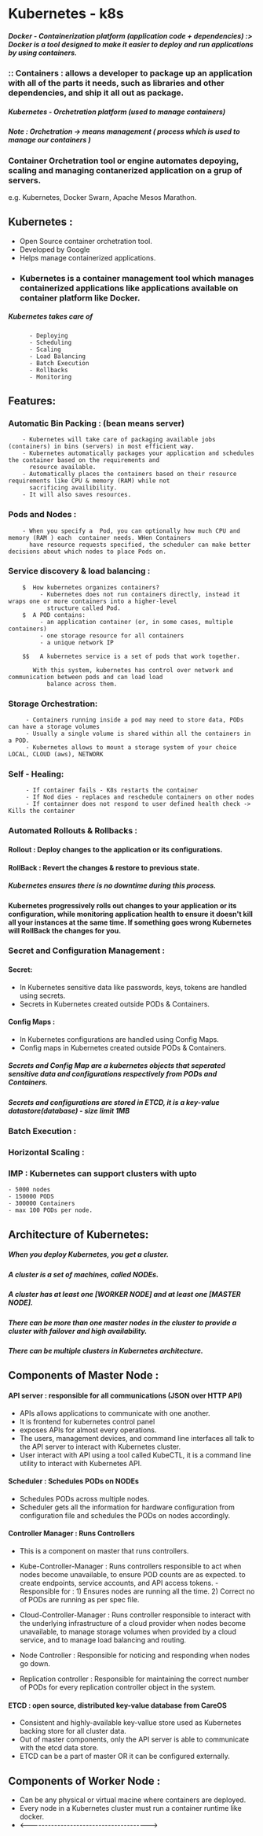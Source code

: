 # Kubernetes - k8s

##### Docker - Containerization platform (application code + dependencies) :> Docker is a tool designed to make it easier to deploy and run applications by using containers.

### :: Containers : allows a developer to package up an application with all of the parts it needs, such as libraries and other dependencies, and ship it all out as package.

##### Kubernetes - Orchetration platform (used to manage containers)
   
   ##### Note : Orchetration -> means management ( process which is used to manage our containers )
   
   ### Container Orchetration tool or engine automates depoying, scaling and managing contanerized application on a grup of servers.
   e.g. Kubernetes, Docker Swarn, Apache Mesos Marathon.

## Kubernetes :
  - Open Source container orchetration tool.
  - Developed by Google
  - Helps manage containerized applications.
  - ### Kubernetes is a container management tool which manages containerized applications like applications available on container platform like Docker.

##### Kubernetes takes care of 
          - Deploying
          - Scheduling
          - Scaling
          - Load Balancing
          - Batch Execution
          - Rollbacks
          - Monitoring

## Features: 
  ### Automatic Bin Packing : (bean means server)
        - Kubernetes will take care of packaging available jobs (containers) in bins (servers) in most efficient way.
        - Kubernetes automatically packages your application and schedules the container based on the requirements and 
          resource available.
        - Automatically places the containers based on their resource requirements like CPU & memory (RAM) while not 
          sacrificing availibility.
        - It will also saves resources.
  ### Pods and Nodes :
        - When you specify a  Pod, you can optionally how much CPU and memory (RAM ) each  container needs. WHen Containers 
          have resource requests specified, the scheduler can make better decisions about which nodes to place Pods on.
  ### Service discovery & load balancing :
        $  How kubernetes organizes containers?
             - Kubernetes does not run containers directly, instead it wraps one or more containers into a higher-level 
               structure called Pod.
        $  A POD contains:
             - an application container (or, in some cases, multiple containers)
             - one storage resource for all containers
             - a unique network IP
          
        $$   A kubernetes service is a set of pods that work together.

           With this system, kubernetes has control over network and communication between pods and can load load 
               balance across them.
  ### Storage Orchestration:
         - Containers running inside a pod may need to store data, PODs can have a storage volumes
         - Usually a single volume is shared within all the containers in a POD.
         - Kubernetes allows to mount a storage system of your choice LOCAL, CLOUD (aws), NETWORK
  ### Self - Healing:
         - If container fails - K8s restarts the container
         - If Nod dies - replaces and reschedule containers on other nodes
         - If containner does not respond to user defined health check -> Kills the container

  ### Automated Rollouts & Rollbacks :
   #### Rollout : Deploy changes to the application or its configurations.
   #### RollBack : Revert the changes & restore to previous state.
   ##### Kubernetes ensures there is no downtime during this process.
   #### Kubernetes progressively rolls out changes to your application or its configuration, while monitoring application health to ensure it doesn't kill all your instances at the same time. If something goes wrong Kubernetes will RollBack the changes for you.

  ### Secret and Configuration Management :

  #### Secret:
- In Kubernetes sensitive data like passwords, keys, tokens are handled using secrets.
- Secrets in Kubernetes created outside PODs & Containers.

#### Config Maps :
- In Kubernetes configurations are handled using Config Maps.
- Config maps in Kubernetes created outside PODs & Containers.

##### Secrets and Config Map are a kubernetes objects that seperated sensitive data and configurations respectively from PODs and Containers.
##### Secrets and configurations are stored in ETCD, it is a key-value datastore(database) - size limit 1MB

### Batch Execution :

### Horizontal Scaling :

### IMP : Kubernetes can support clusters with upto 
    - 5000 nodes 
    - 150000 PODS 
    - 300000 Containers 
    - max 100 PODs per node.

## Architecture of Kubernetes:

##### When you deploy Kubernetes, you get a cluster.
##### A cluster is a set of machines, called NODEs.
##### A cluster has at least one [WORKER NODE] and at least one [MASTER NODE].
##### There can be more than one master nodes in the cluster to provide a cluster with failover and high availability.
##### There can be multiple clusters in Kubernetes architecture.

## Components of Master Node :

#### API server : responsible for all communications (JSON over HTTP API)
- APIs allows applications to communicate with one another.
- It is frontend for kubernetes control panel
- exposes APIs for almost every operations.
- The users, management devices, and command line interfaces all talk to the API server to interact with Kubernetes cluster.
- User interact with API using a tool called KubeCTL, it is a command line utility to interact with Kubernetes API.
  
#### Scheduler : Schedules PODs on NODEs
- Schedules PODs across multiple nodes.
- Scheduler gets all the information for hardware configuration from configuration file and schedules the PODs on nodes accordingly.
  
#### Controller Manager : Runs Controllers
- This is a component on master that runs controllers.
- Kube-Controller-Manager : Runs controllers responsible to act when nodes become unavailable, to ensure POD counts are as expected. to create endpoints, service accounts, and API access tokens.
      - Responsible for : 1) Ensures nodes are running all the time.
                          2) Correct no of PODs are running as per spec file.

- Cloud-Controller-Manager : Runs controller responsible to interact with the underlying infrastructure of a cloud provider when nodes become unavailable, to manage storage volumes when provided by a cloud service, and to manage load balancing and routing.

- Node Controller : Responsible for noticing and responding when nodes go down.
- Replication controller : Responsible for maintaining the correct number of PODs for every replication controller object in the system.
  
#### ETCD : open source, distributed key-value database from CareOS
- Consistent and highly-available key-vallue store used as Kubernetes backing store for all cluster data.
- Out of master components, only the API server is able to communicate with the etcd data store.
- ETCD can be a part of master OR it can be configured externally.

## Components of Worker Node :
- Can be any physical or virtual macine where containers are deployed.
- Every node in a Kubernetes cluster must run a container runtime like docker.
- <-------------------------------------->
